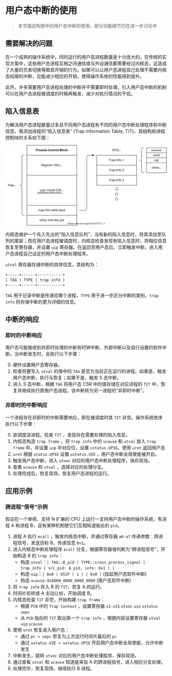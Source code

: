 # 用户态中断的使用

> 本节描述构想中的用户态中断的使用，部分功能细节仍在进一步讨论中

## 需要解决的问题

在一个成熟的操作系统中，同时运行的用户态进程数量是十分庞大的。在传统的实现方案中，这些用户态进程互相之间通信或与外设通信都需要经过内核态，这造成了大量的页表切换等颇具开销的行为。如果可以让用户态进程自己处理不需要内核态权限的中断，应能减少相应的开销，使得操作系统的性能得到提升。

此外，许多需要用户态进程处理的中断并不需要即时处理，引入用户态中断的机制可以在用户态进程被调度的时候再触发，减少对执行情况的干扰。

## 陷入信息表

为解决用户态进程数量过多且不同用户态进程有不同的用户态中断处理程序和中断信息，需添加进程的“陷入信息表” (Trap Information Table, TIT)。其结构和进程控制块的关系如下图：

![trap info table](assets/TIT.drawio.svg)

内核态维护一个先入先出的“陷入信息队列”，当有新的陷入信息时，将其添加至队列的尾部；而在用户态进程被调度时，内核态检查发现有陷入信息时，将相应信息恢复至寄存器，并设置 `uip` 寄存器。在返回至用户态后，立即触发中断，进入用户态进程自己设定的用户态中断处理程序。

`utval` 寄存器存储中断的具体信息，其结构为：

```
+-----+------+-----------+
| TAG | TYPE | trap info |
+-----+------+-----------+
```

`TAG` 用于记录中断是传递给哪个进程，`TYPE` 用于进一步区分中断的类别，`trap info` 则存储中断的更为详细的信息。

## 中断的响应

### 即时的中断响应

用户态可能接收到并即时处理的中断有时钟中断、外部中断以及自行设置的软件中断。当中断发生时，会执行以下步骤：

0. 硬件设置用户态寄存器。
1. 检查将要写入 `utval` 的值中的 `TAG` 是否为当前正在运行的进程。如果是，触发用户态中断，执行与恢复；如果不是，触发 S 态中断。
2. 进入 S 态中断，根据 `TAG` 将用户态 CSR 中的值存储在对应进程的 `TIT` 中，恢复并继续执行原用户态进程。该中断转为另一进程的“非即时中断”。

### 非即时的中断响应

一个进程存在非即时的中断需要响应，即在被调度时其 `TIT` 非空。操作系统依序执行以下步骤：

0. 欲调度该进程，检查 `TIT` ，发现存在需要处理的陷入信息。
1. 内核态构造 `trap frame` ，将 `trap info` 中的 `ucause` 和 `utval` 放入 `trap frame` 中，并设置 `uip` 中对应位，设置 `ustatus.UPIE`。使用 `uret` 返回用户态
2. `uret` 根据 `utatus.UPIE` 设置 `ustatus.UIE` ，用户态中断全局使能被开启。
3. 触发用户态中断，进入 `utvec` 对应的用户态中断处理程序，保存现场。
4. 查看 `ucause` 和 `utval` ，选择对应的处理分支。
5. 处理完成后，恢复现场，恢复用户态进程的运行。

## 应用示例

### 跨进程“信号”示例

假设在一个单核、支持 N 扩展的 CPU 上运行一支持用户态中断的操作系统，有进程 A 和进程 B，且有某种机制使它们互相知道彼此的 `pid`。

1. 进程 A 执行 `ecall` ，触发内核态中断，并通过寄存器 `a0-a7` 传递参数：跨进程信号，发送目标 B，传递信息 `0x1`。
2. 进入内核态中断处理程序 `ecall` 分支，根据寄存器值判断为“跨进程信号”，开始构造 B 的 `trap info`：
   - 构造 `utval`：`| TAG::B_pid | TYPE::cross_process_signal | trap_info ( src_pid: A_pid, info: 0x1 ) |`
   - 构造 `uip`：`| 0x0 | USIP ( 1 ) | 0x0 |` (挂起用户态软件中断)
   - 构造 `ucause`: `0x8000_0000_0000_0000` (用户态软件中断)
3. 将 `trap info` 存入 B 的 `TIT`，恢复 A 的运行。
4. 时间片轮转或 A 主动让权，开始调度 B。
5. 内核态检查 `TIT` 非空，开始构建 `trap frame`：
   - 根据 `PCB` 中的 `Trap Context` ，设置寄存器 `x1-x31` `utvec` `uie` `ustatus` `uepc`
   - 从 `PCB` 指向的 `TIT` 取出第一个 `trap info` ，根据内容设置寄存器 `utval` `uip` `ucause`
6. 使用 `uret` 恢复进入用户态：
   - 通过 `pc = uepc` 恢复为上次运行时间片最后的 `pc`
   - 通过 `ustatus.UIE = ustatus.UPIE` 开启用户态中断全局使能，允许中断发生
7. 中断发生，跳转 `utvec` 对应的用户态中断处理程序，保存现场。
8. 通过查看 `utval` 和 `ucause` 知道是来自 A 的跨进程信号，进入相应分支处理。
9. 处理完毕，恢复现场，继续执行 B 进程。
